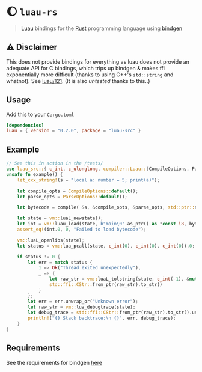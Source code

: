 # 🌔 ``luau-rs``
> [Luau](https://github.com/Roblox/luau) bindings for the [Rust](https://www.rust-lang.org) programming language using [bindgen](https://github.com/rust-lang/rust-bindgen)

## ⚠️ Disclaimer
This does not provide bindings for everything as luau does not provide an adequate API for C bindings, which trips up bindgen & makes ffi exponentially more difficult (thanks to using C++'s ``std::string`` and whatnot). See [luau/121](https://github.com/Roblox/luau/issues/121). (It is also *untested* thanks to this..)

## Usage
Add this to your ``Cargo.toml``
```toml
[dependencies]
luau = { version = "0.2.0", package = "luau-src" }
```

## Example
```rust
// See this in action in the /tests/
use luau_src::{ c_int, c_ulonglong, compiler::Luau::{CompileOptions, ParseOptions, compile}, vm };
unsafe fn example() {
	let_cxx_string!(s = "local a: number = 5; print(a)");

	let compile_opts = CompileOptions::default();
	let parse_opts = ParseOptions::default();

	let bytecode = compile( &s, &compile_opts, &parse_opts, std::ptr::null_mut() );

	let state = vm::luaL_newstate();
	let int = vm::luau_load(state, b"main\0".as_ptr() as *const i8, bytecode.as_ptr() as *const i8, c_ulonglong(bytecode.len() as u64), c_int(0));
	assert_eq!(int.0, 0, "Failed to load bytecode");

	vm::luaL_openlibs(state);
	let status = vm::lua_pcall(state, c_int(0), c_int(0), c_int(0)).0;

	if status != 0 {
		let err = match status {
			1 => Ok("Thread exited unexpectedly"),
			_ => {
				let raw_str = vm::luaL_tolstring(state, c_int(-1), &mut c_ulonglong(0) as *mut c_ulonglong);
				std::ffi::CStr::from_ptr(raw_str).to_str()
			}
		};
		let err = err.unwrap_or("Unknown error");
		let raw_str = vm::lua_debugtrace(state);
		let debug_trace = std::ffi::CStr::from_ptr(raw_str).to_str().unwrap_or("Couldn't convert to &str");
		println!("{} Stack backtrace:\n {}", err, debug_trace);
	}
}
```

## Requirements
See the requirements for bindgen [here](https://rust-lang.github.io/rust-bindgen/requirements.html)